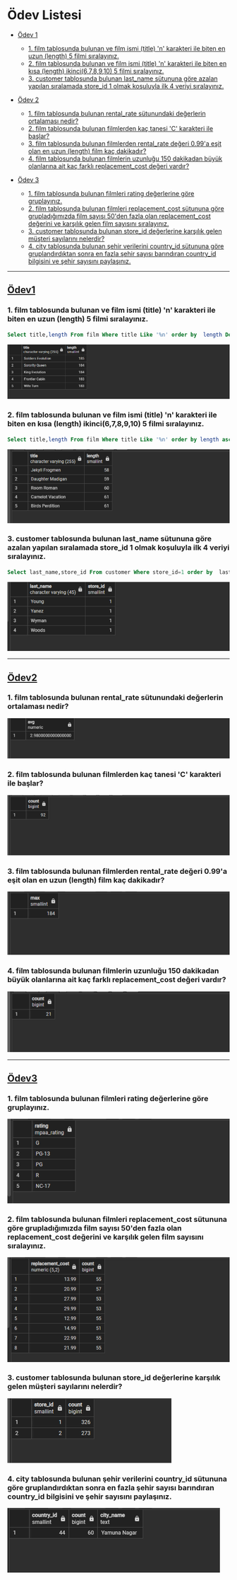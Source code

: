# Ödev Listesi <a name="main"></a>
- [Ödev 1](#ödev1)
   - [1. film tablosunda bulunan ve film ismi (title) 'n' karakteri ile biten en uzun (length) 5 filmi sıralayınız.](#odev1-soru1)
   - [2. film tablosunda bulunan ve film ismi (title) 'n' karakteri ile biten en kısa (length) ikinci(6,7,8,9,10) 5 filmi sıralayınız.](#odev1-soru2)
   - [3. customer tablosunda bulunan last_name sütununa göre azalan yapılan sıralamada store_id 1 olmak koşuluyla ilk 4 veriyi sıralayınız.](#odev1-soru3)

- [Ödev 2](#ödev2)
   - [1. film tablosunda bulunan rental_rate sütunundaki değerlerin ortalaması nedir?](#odev2-soru1)
   - [2. film tablosunda bulunan filmlerden kaç tanesi 'C' karakteri ile başlar?](#odev2-soru2)
   - [3. film tablosunda bulunan filmlerden rental_rate değeri 0.99'a eşit olan en uzun (length) film kaç dakikadır?](#odev2-soru3)
   - [4. film tablosunda bulunan filmlerin uzunluğu 150 dakikadan büyük olanlarına ait kaç farklı replacement_cost değeri vardır?](#odev2-soru4)

- [Ödev 3](#ödev3)
   - [1. film tablosunda bulunan filmleri rating değerlerine göre gruplayınız.](#odev3-soru1)
   - [2. film tablosunda bulunan filmleri replacement_cost sütununa göre grupladığımızda film sayısı 50'den fazla olan replacement_cost değerini ve karşılık gelen film sayısını sıralayınız.](#odev3-soru2)
   - [3. customer tablosunda bulunan store_id değerlerine karşılık gelen müşteri sayılarını nelerdir?](#odev3-soru3)
   - [4. city tablosunda bulunan şehir verilerini country_id sütununa göre gruplandırdıktan sonra en fazla şehir sayısı barındıran country_id bilgisini ve şehir sayısını paylaşınız.](#odev3-soru4)

---

## [Ödev1](#main)
### <a name="odev1-soru1"></a>1. film tablosunda bulunan ve film ismi (title) 'n' karakteri ile biten en uzun (length) 5 filmi sıralayınız.
```sql
Select title,length From film Where title Like '%n' order by  length Desc limit 5;
```
![Task1_1](images/task1_1.PNG)

### <a name="odev1-soru2"></a>2. film tablosunda bulunan ve film ismi (title) 'n' karakteri ile biten en kısa (length) ikinci(6,7,8,9,10) 5 filmi sıralayınız.
```sql
Select title,length From film Where title Like '%n' order by length asc offset 5 limit 5 
```
![Task1_2](images/task1_2.PNG)

### <a name="odev1-soru3"></a>3. customer tablosunda bulunan last_name sütununa göre azalan yapılan sıralamada store_id 1 olmak koşuluyla ilk 4 veriyi sıralayınız.
```sql
Select last_name,store_id From customer Where store_id=1 order by  last_name  desc limit 4 
```
![Task1_3](images/task1_3.PNG)

---

## [Ödev2](#main)
### <a name="odev2-soru1"></a>1. film tablosunda bulunan rental_rate sütunundaki değerlerin ortalaması nedir?
![Task2_1](images/task2_1.PNG)

### <a name="odev2-soru2"></a>2. film tablosunda bulunan filmlerden kaç tanesi 'C' karakteri ile başlar?
![Task2_2](images/task2_2.PNG)

### <a name="odev2-soru3"></a>3. film tablosunda bulunan filmlerden rental_rate değeri 0.99'a eşit olan en uzun (length) film kaç dakikadır?
![Task2_3](images/task2_3.PNG)

### <a name="odev2-soru4"></a>4. film tablosunda bulunan filmlerin uzunluğu 150 dakikadan büyük olanlarına ait kaç farklı replacement_cost değeri vardır?
![Task2_4](images/task2_4.PNG)

---

## [Ödev3](#main)
### <a name="odev3-soru1"></a>1. film tablosunda bulunan filmleri rating değerlerine göre gruplayınız.
![Task3_1](images/task3_1.PNG)

### <a name="odev3-soru2"></a>2. film tablosunda bulunan filmleri replacement_cost sütununa göre grupladığımızda film sayısı 50'den fazla olan replacement_cost değerini ve karşılık gelen film sayısını sıralayınız.
![Task3_2](images/task3_2.PNG)

### <a name="odev3-soru3"></a>3. customer tablosunda bulunan store_id değerlerine karşılık gelen müşteri sayılarını nelerdir?
![Task3_3](images/task3_3.PNG)

### <a name="odev3-soru4"></a>4. city tablosunda bulunan şehir verilerini country_id sütununa göre gruplandırdıktan sonra en fazla şehir sayısı barındıran country_id bilgisini ve şehir sayısını paylaşınız.
![Task3_4](images/task3_4.PNG)
